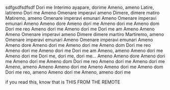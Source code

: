sdfgsdfsdfsdf
Dori me
Interimo ayapare, dorime
Ameno, ameno
Latire, latiremo
Dori me
Ameno
Omenare imperavi ameno
Dimere, dimere matiro
Matiremo, ameno
Omenare imperavi emunari
Ameno
Omenare imperavi emunari
Ameno
Ameno dore
Ameno dori me
Ameno dori me
Ameno dom
Dori me reo
Ameno dori me
Ameno dori me
Dori me am
Ameno
Ameno
Ameno
Omenare imperavi ameno
Dimere dimere martiro
Martiremo, ameno
Omenare imperavi emunari
Ameno
Omenare imperavi emunari
Ameno
Ameno dore
Ameno dori me
Ameno dori me
Ameno dom
Dori me reo
Ameno dori me
Ameno dori me
Dori me am
Ameno, ameno
Ameno dori me
Ameno dori me
Dori me, dori me, dori me...
Ameno
Ameno dore
Ameno dori me
Ameno dori me
Ameno dom
Dori me reo
Ameno dori me
Ameno dori me
Ameno, ameno
Ameno
Ameno dori me
Ameno
Ameno dori me
Ameno dom
Dori me reo, ameno
Ameno dori me
Ameno, ameno dori me






if you read this, know that is THIS FROM THE REMOTE
